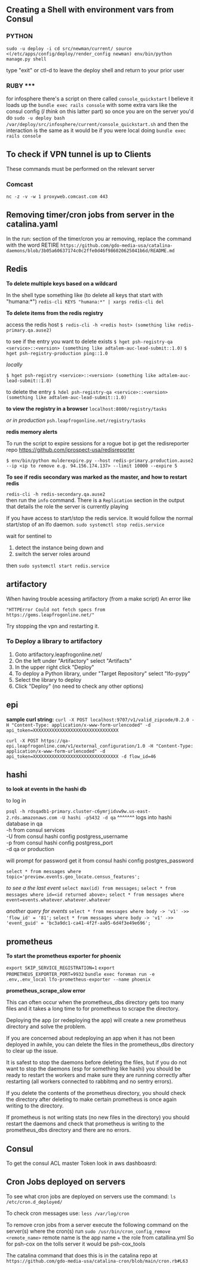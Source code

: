 ---
---
## Creating a Shell with environment vars from Consul
### PYTHON

`sudo -u deploy -i
cd src/newman/current/
source <(/etc/apps/config/deploy/render_config newman)
env/bin/python manage.py shell`

type "exit" or ctl-d to leave the deploy shell and return to your prior user

###  RUBY ***

for infosphere
there's a script on there called `console_quickstart`
I believe it loads up the `bundle exec rails console` with some extra vars like the consul config (_I think_ on this latter part)
so once you are on the server you'd do `sudo -u deploy bash /var/deploy/src/infosphere/current/console_quickstart.sh`
and then the interaction is the same as it would be if you were local doing `bundle exec rails console`


## To check if VPN tunnel is up to Clients ##

These commands must be performed on the relevant server

### Comcast ###
`nc -z -v -w 1 proxyweb.comcast.com 443`

## Removing timer/cron jobs from server in the catalina.yaml

In the run: section of the timer/cron you ar removing, replace the command with the word RETIRE
`https://github.com/gdo-media-usa/catalina-daemons/blob/3b05a60637174c0c2ffe0d46f986020625041b6d/README.md`

## Redis

**To delete multiple keys based on a wildcard**

In the shell type something like (to delete all keys that start with "humana:*")
`redis-cli KEYS "humana:*" | xargs redis-cli del`

**To delete items from the redis registry**

access the redis host
`$ redis-cli -h <redis host> (something like redis-primary.qa.ause2)`

to see if the entry you want to delete exists
`$ hget psh-registry-qa <service>::<version> (something like adtalem-auc-lead-submit::1.0)`
`$ hget psh-registry-production ping::1.0`

*locally*

`$ hget psh-registry <service>::<version> (something like adtalem-auc-lead-submit::1.0)`

to delete the entry
`$ hdel psh-registry-qa <service>::<version> (something like adtalem-auc-lead-submit::1.0)`

**to view the registry in a browser**
`localhost:8000/registry/tasks`

*or in production*
`psh.leapfrogonline.net/registry/tasks`

**redis memory alerts**

To run the script to expire sessions for a rogue bot ip
get the redisreporter repo https://github.com/iprospect-usa/redisreporter

`$ env/bin/python mulderexpire.py --host redis-primary.production.ause2 --ip <ip to remove e.g. 94.156.174.137> --limit 10000 --expire 5`

**To see if redis secondary was marked as the master, and how to restart redis**

`redis-cli -h redis-secondary.qa.ause2`  
then run the `info` command. 
There is a `Replication` section in the output that details the role the server is currently playing

If you have access to start/stop the redis service. It would follow the normal start/stop of an lfo daemon.
`sudo systemctl stop redis.service`

wait for sentinel to
 
1. detect the instance being down and 
2. switch the server roles around

then 
`sudo systemctl start redis.service`

## artifactory

When having trouble acessing artifactory (from a make script) An error like

`"HTTPError Could not fetch specs from https://gems.leapfrogonline.net/"`

Try stopping the vpn and restarting it.

### To Deploy a library to artifactory

1. Goto artifactory.leapfrogonline.net/
2. On the left under "Artifactory" select "Artifacts"
3. In the upper right click "Deploy"
4. To deploy a Python library, under "Target Repository" select "lfo-pypy"
5. Select the library to deploy
6. Click "Deploy" (no need to check any other options)



## epi
**sample curl string:**
`curl -X POST localhost:9707/v1/valid_zipcode/0.2.0 -H "Content-Type: application/x-www-form-urlencoded" -d api_token=XXXXXXXXXXXXXXXXXXXXXXXXXXXXXXXX`

`curl -X POST https://qa-epi.leapfrogonline.com/v1/external_configuration/1.0 -H "Content-Type: application/x-www-form-urlencoded" -d api_token=XXXXXXXXXXXXXXXXXXXXXXXXXXXXXXXX -d flow_id=46`

## hashi

**to look at events in the hashi db**

to log in

`psql -h rdsqadb1-primary.cluster-c6ymrjidvw9w.us-east-2.rds.amazonaws.com -U hashi -p5432 -d qa`
^^^^^^^ logs into hashi database in qa  
-h from consul services  
-U from consul hashi config postgress_username  
-p from consul hashi config postgress\_port  
-d qa or production

will prompt for password get it from
consul hashi config postgres\_password

`select * from messages where topic='preview.events.geo_locate.census_features';`

*to see a the last event*
`select max(id) from messages;`
`select * from messages where id=<id returned above>;`
`select * from messages where event=events.whatever.whatever.whatever`

*another query for events*
`select * from messages where body -> 'v1' ->> 'flow_id' = '81';`
`select * from messages where body -> 'v1' ->> 'event_guid' = 'bc3a9dc1-ca41-4f2f-aa05-6d4f3e49e696';`


## prometheus
**To start the prometheus exporter for phoenix**

`export SKIP_SERVICE_REGISTRATION=1`
`export PROMETHEUS_EXPORTER_PORT=9932`
`bundle exec foreman run -e .env,.env_local lfo-prometheus-exporter --name phoenix`

**prometheus_scrape_slow error**

This can often occur when the prometheus_dbs directory gets too many files and it takes a long time to for prometheus to scrape the directory.   

Deploying the app (or redeploying the app) will create a new prometheus directory and solve the problem.  

If you are concerned about redeploying an app when it has not been deployed in awhile, you can delete the files in the prometheus_dbs directory to clear up the issue.  

It is safest to stop the daemons before deleting the files, but if you do not want to stop the daemons (esp for something like hashi) you should be ready to restart the workers and make sure they are running correctly after restarting (all workers connected to rabbitmq and no sentry errors).  

If you delete the contents of the prometheus directory, you should check the directory after deleting to make certain prometheus is once again writing to the directory.  

If prometheus is not writing stats (no new files in the directory) you should restart the daemons and check that prometheus is writing to the prometheus_dbs directory and there are no errors.  


## Consul
To get the consul ACL master Token look in aws dashboasrd:

## Cron Jobs deployed on servers
To see what cron jobs are deployed on servers use the command:
`ls /etc/cron.d_deployed/`

To check cron messages use:
`less /var/log/cron`

To remove cron jobs from a server 
execute the following command on the server(s) where the cron(s) run
`sudo /usr/bin/cron_config_remove <remote_name>`
remote name is the app name + the role from catallina.yml 
So for psh-cox on the tolls server it would be psh-cox_tools  

The catalina command that does this is in the catalina repo at
`https://github.com/gdo-media-usa/catalina-cron/blob/main/cron.rb#L63`
